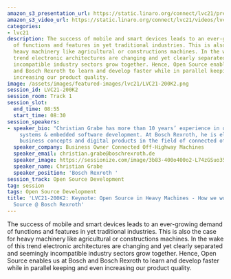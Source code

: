 ```yaml
---
amazon_s3_presentation_url: https://static.linaro.org/connect/lvc21/presentations/lvc21-200k2.pdf
amazon_s3_video_url: https://static.linaro.org/connect/lvc21/videos/lvc21-200k2.mp4
categories:
- lvc21
description: The success of mobile and smart devices leads to an ever-growing demand
  of functions and features in yet traditional industries. This is also the case for
  heavy machinery like agricultural or constructions machines. In the wake of this
  trend electronic architectures are changing and yet clearly separated and seemingly
  incompatible industry sectors grow together. Hence, Open Source enables us at Bosch
  and Bosch Rexroth to learn and develop faster while in parallel keeping and even
  increasing our product quality.
image: /assets/images/featured-images/lvc21/LVC21-200K2.png
session_id: LVC21-200K2
session_room: Track 1
session_slot:
  end_time: 08:55
  start_time: 08:30
session_speakers:
- speaker_bio: "Christian Grabe has more than 10 years’ experience in off-road machinery
    systems & embedded software development. At Bosch Rexroth, he is elaborating new
    business concepts and digital products in the field of connected off-highway machines.\r\n"
  speaker_company: Business Owner Connected Off-Highway Machines
  speaker_email: christian.grabe@boschrexroth.de
  speaker_image: https://sessionize.com/image/3b83-400o400o2-L74zGSuo3582UEeGXXDcJU.jpg
  speaker_name: Christian Grabe
  speaker_position: 'Bosch Rexroth '
session_track: Open Source Development
tag: session
tags: Open Source Development
title: 'LVC21-200K2: Keynote: Open Source in Heavy Machines - How we work with Open
  Source @ Bosch Rexroth'
---
```


<p>The success of mobile and smart devices leads to an ever-growing demand of functions and features in yet traditional industries. This is also the case for heavy machinery like agricultural or constructions machines. In the wake of this trend electronic architectures are changing and yet clearly separated and seemingly incompatible industry sectors grow together. Hence, Open Source enables us at Bosch and Bosch Rexroth to learn and develop faster while in parallel keeping and even increasing our product quality.</p>